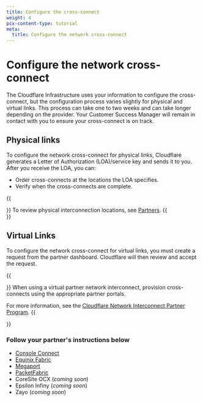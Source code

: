 ```yaml
---
title: Configure the cross-connect
weight: 4
pcx-content-type: tutorial
meta:
  title: Configure the network cross-connect
---
```


# Configure the network cross-connect

The Cloudflare Infrastructure uses your information to configure the cross-connect, but the configuration process varies slightly for physical and virtual links. This process can take one to two weeks and can take longer depending on the provider. Your Customer Success Manager will remain in contact with you to ensure your cross-connect is on track.

## Physical links

To configure the network cross-connect for physical links, Cloudflare generates a Letter of Authorization (LOA)/service key and sends it to you. After you receive the LOA, you can:

- Order cross-connects at the locations the LOA specifies.
- Verify when the cross-connects are complete.

{{<Aside type="note">}}
To review physical interconnection locations, see [Partners](/network-interconnect/partners/#physical-interconnection).
{{</Aside>}}

## Virtual Links

To configure the network cross-connect for virtual links, you must create a request from the partner dashboard. Cloudflare will then review and accept the request.

{{<Aside type="note">}}
When using a virtual partner network interconnect, provision cross-connects using the appropriate partner portals.

For more information, see the [Cloudflare Network Interconnect Partner Program](https://www.cloudflare.com/network-interconnect-partnerships/).
{{</Aside>}}

### Follow your partner's instructions below

- [Console Connect](/network-interconnect/partners/console-connect/)
- [Equinix Fabric](/network-interconnect/partners/equinix-fabric/)
- [Megaport](/network-interconnect/partners/megaport/)
- [PacketFabric](/network-interconnect/partners/packet-fabric/)
- CoreSite OCX (_coming soon_)
- Epsilon Infiny (_coming soon_)
- Zayo (_coming soon_)
